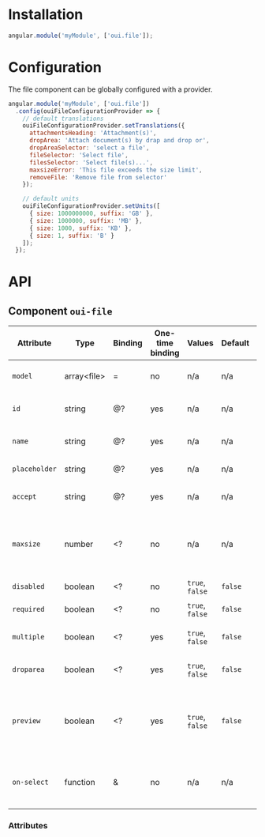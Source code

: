 # Installation

```js
angular.module('myModule', ['oui.file']);
```

# Configuration

The file component can be globally configured with a provider.

```js
angular.module('myModule', ['oui.file'])
  .config(ouiFileConfigurationProvider => {
    // default translations
    ouiFileConfigurationProvider.setTranslations({
      attachmentsHeading: 'Attachment(s)',
      dropArea: 'Attach document(s) by drap and drop or',
      dropAreaSelector: 'select a file',
      fileSelector: 'Select file',
      filesSelector: 'Select file(s)...',
      maxsizeError: 'This file exceeds the size limit',
      removeFile: 'Remove file from selector'
    });

    // default units
    ouiFileConfigurationProvider.setUnits([
      { size: 1000000000, suffix: 'GB' },
      { size: 1000000, suffix: 'MB' },
      { size: 1000, suffix: 'KB' },
      { size: 1, suffix: 'B' }
    ]);
  });
```

# API

## Component `oui-file`

| Attribute         | Type              | Binding   | One-time binding  | Values            | Default   | Description
| ----              | ----              | ----      | ----              | ----              | ----      | ----
| `model`           | array&lt;file&gt; | =         | no                | n/a               | n/a       | model bound to component
| `id`              | string            | @?        | yes               | n/a               | n/a       | id attribute of form input
| `name`            | string            | @?        | yes               | n/a               | n/a       | name attribute of form input
| `placeholder`     | string            | @?        | yes               | n/a               | n/a       | placeholder text
| `accept`          | string            | @?        | yes               | n/a               | n/a       | accept attribute of file input
| `maxsize`         | number            | <?        | no                | n/a               | n/a       | maximum file size in byte (support form validators)
| `disabled`        | boolean           | <?        | no                | `true`, `false`   | `false`   | disabled flag
| `required`        | boolean           | <?        | no                | `true`, `false`   | `false`   | required flag
| `multiple`        | boolean           | <?        | yes               | `true`, `false`   | `false`   | allow multiple files
| `droparea`        | boolean           | <?        | yes               | `true`, `false`   | `false`   | enable a drop area to drag files
| `preview`         | boolean           | <?        | yes               | `true`, `false`   | `false`   | show preview of image files (works only with `image/*` files.)
| `on-select`       | function          | &         | no                | n/a               | n/a       | handler triggered when files are selected

### Attributes
